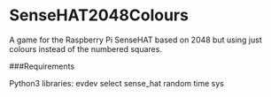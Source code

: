 # SenseHAT2048Colours

A game for the Raspberry Pi SenseHAT based on 2048 but using just colours instead of the numbered squares. 

###Requirements

Python3 libraries:
evdev
select
sense_hat
random
time
sys


